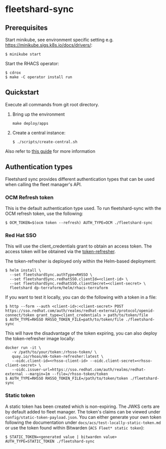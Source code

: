 # fleetshard-sync

## Prerequisites

Start minikube, see environment specific setting e.g.  https://minikube.sigs.k8s.io/docs/drivers/:
```
$ minikube start
```

Start the RHACS operator:
```
$ cdrox
$ make -C operator install run
```

## Quickstart

Execute all commands from git root directory.

1. Bring up the environment
   ```shell
   make deploy/apps
   ```
1. Create a central instance:
    ```
    $ ./scripts/create-central.sh
    ```

Also refer to [this guide](../docs/development/setup-test-environment.md) for more information

## Authentication types

Fleetshard sync provides different authentication types that can be used when calling the fleet manager's API.

### OCM Refresh token

This is the default authentication type used.
To run fleetshard-sync with the OCM refresh token, use the following:
```
$ OCM_TOKEN=$(ocm token --refresh) AUTH_TYPE=OCM ./fleetshard-sync
```

### Red Hat SSO

This will use the client_credentials grant to obtain an access token.
The access token will be obtained via the [token-refresher](https://gitlab.cee.redhat.com/mk-ci-cd/mk-token-refresher).

The token-refresher is deployed only within the Helm-based deployment:
```
$ helm install \
  --set fleetshardSync.authType=RHSSO \
  --set fleetshardSync.redhatSSO.clientId=<client-id> \
  --set fleetshardSync.redhatSSO.clientSecret=<client-secret> \
  fleetshard dp-terraform/helm/rhacs-terraform
```

If you want to test it locally, you can do the following with a token in a file:
```
$ http --form --auth <client-id>:<client-secret> POST https://sso.redhat.com/auth/realms/redhat-external/protocol/openid-connect/token grant_type=client_credentials > path/to/token/file
$ AUTH_TYPE=RHSSO RHSSO_TOKEN_FILE=path/to/token/file ./fleetshard-sync
```

This will have the disadvantage of the token expiring, you can also deploy the token-refresher image locally:
```
docker run -it \
   -v /path/to/your/token:/rhsso-token/ \
   quay.io/rhoas/mk-token-refresher:latest \
   --oidc.client-id=<rhsso-client-id> --oidc.client-secret=<rhsso-client-secret> \
   --oidc.issuer-url=https://sso.redhat.com/auth/realms/redhat-external --margin=1m --file=/rhsso-token/token  
$ AUTH_TYPE=RHSSO RHSSO_TOKEN_FILE=/path/to/token/token ./fleetshard-sync
```

### Static token

A static token has been created which is non-expiring. The JWKS certs are by default added to fleet manager.
The token's claims can be viewed under `config/static-token-payload.json`.
You can either generate your own token following the documentation under `docs/acs/test-locally-static-token.md` or
use the token found within Bitwarden (`ACS Fleet* static token`):
```
$ STATIC_TOKEN=<generated value | bitwarden value> AUTH_TYPE=STATIC_TOKEN ./fleetshard-sync
```
